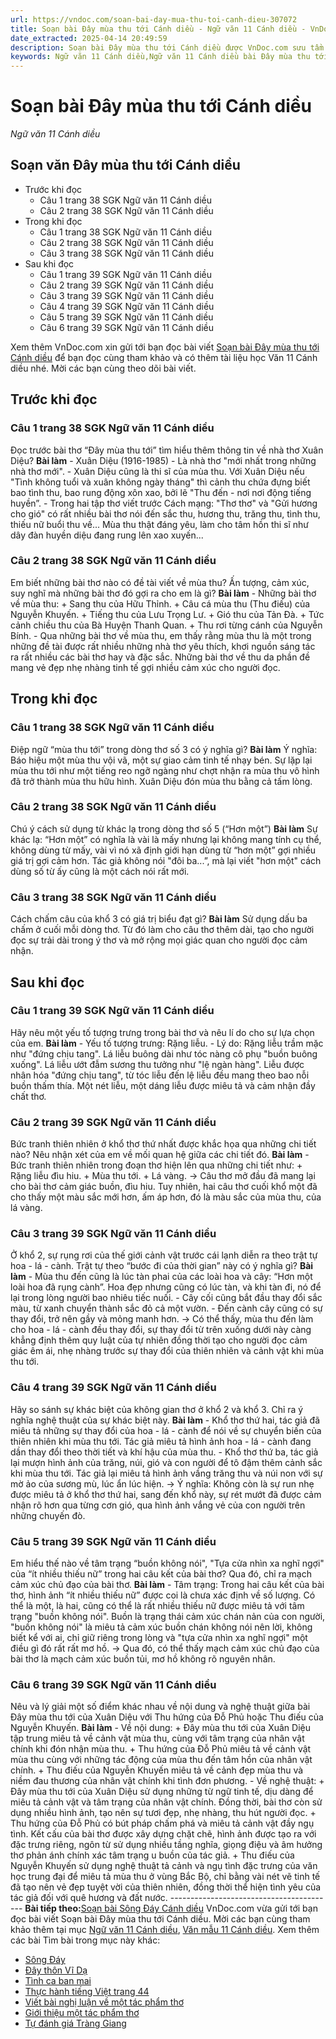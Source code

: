 ```yaml
---
url: https://vndoc.com/soan-bai-day-mua-thu-toi-canh-dieu-307072
title: Soạn bài Đây mùa thu tới Cánh diều - Ngữ văn 11 Cánh diều - VnDoc.com
date_extracted: 2025-04-14 20:49:59
description: Soạn bài Đây mùa thu tới Cánh diều được VnDoc.com sưu tầm và xin gửi tới bạn đọc cùng tham khảo để có thêm tài liệu soạn văn 11 Cánh diều nhé.
keywords: Ngữ văn 11 Cánh diều,Ngữ văn 11 Cánh diều bài Đây mùa thu tới,Soạn văn 11 Cánh diều,văn 11 Cánh diều,soạn văn 11,soạn bài 11 cánh diều,ngữ văn 11 cd,Soạn bài Đây mùa thu tới Cánh diều,Soạn bài Đây mùa thu tới,Soạn văn Đây mùa thu tới,Đây mùa thu tới
---
```


# Soạn bài Đây mùa thu tới Cánh diều
 _Ngữ văn 11 Cánh diều_
## Soạn văn Đây mùa thu tới Cánh diều
  * Trước khi đọc
    * Câu 1 trang 38 SGK Ngữ văn 11 Cánh diều
    * Câu 2 trang 38 SGK Ngữ văn 11 Cánh diều
  * Trong khi đọc
    * Câu 1 trang 38 SGK Ngữ văn 11 Cánh diều
    * Câu 2 trang 38 SGK Ngữ văn 11 Cánh diều
    * Câu 3 trang 38 SGK Ngữ văn 11 Cánh diều
  * Sau khi đọc
    * Câu 1 trang 39 SGK Ngữ văn 11 Cánh diều
    * Câu 2 trang 39 SGK Ngữ văn 11 Cánh diều
    * Câu 3 trang 39 SGK Ngữ văn 11 Cánh diều
    * Câu 4 trang 39 SGK Ngữ văn 11 Cánh diều
    * Câu 5 trang 39 SGK Ngữ văn 11 Cánh diều
    * Câu 6 trang 39 SGK Ngữ văn 11 Cánh diều

Xem thêm
VnDoc.com xin gửi tới bạn đọc bài viết [Soạn bài Đây mùa thu tới Cánh diều](<https://vndoc.com/soan-bai-day-mua-thu-toi-canh-dieu-307072>) để bạn đọc cùng tham khảo và có thêm tài liệu học Văn 11 Cánh diều nhé. Mời các bạn cùng theo dõi bài viết.
## Trước khi đọc
### Câu 1 trang 38 SGK Ngữ văn 11 Cánh diều
Đọc trước bài thơ “Đây mùa thu tới” tìm hiểu thêm thông tin về nhà thơ Xuân Diệu?
**Bài làm**
\- Xuân Diệu \(1916-1985\)
\- Là nhà thơ "mới nhất trong những nhà thơ mới".
\- Xuân Diệu cũng là thi sĩ của mùa thu. Với Xuân Diệu nếu "Tình không tuổi và xuân không ngày tháng" thì cảnh thu chứa đựng biết bao tình thu, bao rung động xôn xao, bởi lẽ "Thu đến - nơi nơi động tiếng huyền”.
\- Trong hai tập thơ viết trước Cách mạng: "Thơ thơ" và "Gửi hương cho gió" có rất nhiều bài thơ nói đến sắc thu, hương thu, trăng thu, tình thu, thiếu nữ buổi thu về... Mùa thu thật đáng yêu, làm cho tâm hồn thi sĩ như dây đàn huyền diệu đang rung lên xao xuyến...
### Câu 2 trang 38 SGK Ngữ văn 11 Cánh diều
Em biết những bài thơ nào có đề tài viết về mùa thu? Ấn tượng, cảm xúc, suy nghĩ mà những bài thơ đó gợi ra cho em là gì?
**Bài làm**
\- Những bài thơ về mùa thu:
\+ Sang thu của Hữu Thỉnh.
\+ Câu cá mùa thu \(Thu điếu\) của Nguyễn Khuyến.
\+ Tiếng thu của Lưu Trọng Lư.
\+ Gió thu của Tản Đà.
\+ Tức cảnh chiều thu của Bà Huyện Thanh Quan.
\+ Thu rơi từng cánh của Nguyễn Bính.
\- Qua những bài thơ về mùa thu, em thấy rằng mùa thu là một trong những đề tài được rất nhiều những nhà thơ yêu thích, khơi nguồn sáng tác ra rất nhiều các bài thơ hay và đặc sắc. Những bài thơ về thu da phần đề mang vẻ đẹp nhẹ nhàng tinh tế gợi nhiều cảm xúc cho người đọc.
## Trong khi đọc
### Câu 1 trang 38 SGK Ngữ văn 11 Cánh diều
Điệp ngữ “mùa thu tới” trong dòng thơ số 3 có ý nghĩa gì?
**Bài làm**
Ý nghĩa: Báo hiệu một mùa thu vội vã, một sự giao cảm tinh tế nhạy bén. Sự lặp lại mùa thu tới như một tiếng reo ngỡ ngàng như chợt nhận ra mùa thu vô hình đã trở thành mùa thu hữu hình. Xuân Diệu đón mùa thu bằng cả tấm lòng.
### Câu 2 trang 38 SGK Ngữ văn 11 Cánh diều
Chú ý cách sử dụng từ khác lạ trong dòng thơ số 5 \(“Hơn một”\)
**Bài làm**
Sự khác lạ: “Hơn một” có nghĩa là vài là mấy nhưng lại không mang tính cụ thể, không dùng từ mấy, vài vì nó xã định giới hạn dùng từ “hơn một” gợi nhiều giá trị gợi cảm hơn. Tác giả không nói "đôi ba...”, mà lại viết "hơn một" cách dùng số từ ấy cũng là một cách nói rất mới.
### Câu 3 trang 38 SGK Ngữ văn 11 Cánh diều
Cách chấm câu của khổ 3 có giá trị biểu đạt gì?
**Bài làm**
Sử dụng dấu ba chấm ở cuối mỗi dòng thơ. Từ đó làm cho câu thơ thêm dài, tạo cho người đọc sự trải dài trong ý thơ và mở rộng mọi giác quan cho người đọc cảm nhận.
## Sau khi đọc
### Câu 1 trang 39 SGK Ngữ văn 11 Cánh diều
Hãy nêu một yếu tố tượng trưng trong bài thơ và nêu lí do cho sự lựa chọn của em.
**Bài làm**
\- Yếu tố tượng trưng: Rặng liễu.
\- Lý do: Rặng liễu trầm mặc như "đứng chịu tang". Lá liễu buông dài như tóc nàng cô phụ "buồn buông xuống". Lá liễu ướt đẫm sương thu tưởng như "lệ ngàn hàng". Liễu được nhân hóa "đứng chịu tang", từ tóc liễu đến lệ liễu đều mang theo bao nỗi buồn thấm thía. Một nét liễu, một dáng liễu được miêu tả và cảm nhận đầy chất thơ.
### Câu 2 trang 39 SGK Ngữ văn 11 Cánh diều
Bức tranh thiên nhiên ở khổ thơ thứ nhất được khắc họa qua những chi tiết nào? Nêu nhận xét của em về mối quan hệ giữa các chi tiết đó.
**Bài làm**
\- Bức tranh thiên nhiên trong đoạn thơ hiện lên qua những chi tiết như:
\+ Rặng liễu đìu hiu.
\+ Mùa thu tới.
\+ Lá vàng.
→ Câu thơ mở đầu đã mang lại cho bài thơ cảm giác buồn, đìu hiu. Tuy nhiên, hai câu thơ cuối khổ một đã cho thấy một màu sắc mới hơn, ấm áp hơn, đó là màu sắc của mùa thu, của lá vàng.
### Câu 3 trang 39 SGK Ngữ văn 11 Cánh diều
Ở khổ 2, sự rụng rơi của thế giới cảnh vật trước cái lạnh diễn ra theo trật tự hoa - lá - cành. Trật tự theo “bước đi của thời gian” này có ý nghĩa gì?
**Bài làm**
\- Mùa thu đến cũng là lúc tàn phai của các loài hoa và cây: “Hơn một loài hoa đã rụng cành”. Hoa đẹp nhưng cũng có lúc tàn, và khi tàn đi, nó để lại trong lòng người bao nhiêu tiếc nuối.
\- Cây cối cũng bắt đầu thay đổi sắc màu, từ xanh chuyển thành sắc đỏ cả một vườn.
\- Đến cành cây cũng có sự thay đổi, trở nên gầy và mỏng manh hơn.
→ Có thể thấy, mùa thu đến làm cho hoa - lá - cành đều thay đổi, sự thay đổi từ trên xuống dưới này càng khẳng định thêm quy luật của tự nhiên đồng thời tạo cho người đọc cảm giác êm ái, nhẹ nhàng trước sự thay đổi của thiên nhiên và cảnh vật khi mùa thu tới.
### Câu 4 trang 39 SGK Ngữ văn 11 Cánh diều
Hãy so sánh sự khác biệt của không gian thơ ở khổ 2 và khổ 3. Chỉ ra ý nghĩa nghệ thuật của sự khác biệt này.
**Bài làm**
\- Khổ thơ thứ hai, tác giả đã miêu tả những sự thay đổi của hoa - lá - cành để nói về sự chuyển biến của thiên nhiên khi mùa thu tới. Tác giả miêu tả hình ảnh hoa - lá - cành đang dần thay đổi theo thời tiết và khí hậu của mùa thu.
\- Khổ thơ thứ ba, tác giả lại mượn hình ảnh của trăng, núi, gió và con người để tô đậm thêm cảnh sắc khi mùa thu tới. Tác giả lại miêu tả hình ảnh vầng trăng thu và núi non với sự mờ ảo của sương mù, lúc ẩn lúc hiện.
→ Ý nghĩa: Không còn là sự run nhẹ được miêu tả ở khổ thơ thứ hai, sang đến khổ này, sự rét mướt đã được cảm nhận rõ hơn qua từng cơn gió, qua hình ảnh vắng vẻ của con người trên những chuyến đò.
### Câu 5 trang 39 SGK Ngữ văn 11 Cánh diều
Em hiểu thế nào về tâm trạng “buồn không nói", "Tựa cửa nhìn xa nghĩ ngợi" của “ít nhiều thiếu nữ” trong hai câu kết của bài thơ? Qua đó, chỉ ra mạch cảm xúc chủ đạo của bài thơ.
**Bài làm**
\- Tâm trạng: Trong hai câu kết của bài thơ, hình ảnh “ít nhiều thiếu nữ” được coi là chưa xác định về số lượng. Có thể là một, là hai, cũng có thể là rất nhiều thiếu nữ được miêu tả với tâm trạng "buồn không nói". Buồn là trạng thái cảm xúc chán nản của con người, "buồn không nói" là miêu tả cảm xúc buồn chán không nói nên lời, không biết kể với ai, chỉ giữ riêng trong lòng và "tựa cửa nhìn xa nghĩ ngợi" một điều gì đó rất rất mơ hồ.
→ Qua đó, có thể thấy mạch cảm xúc chủ đạo của bài thơ là mạch cảm xúc buồn tủi, mơ hồ không rõ nguyên nhân.
### Câu 6 trang 39 SGK Ngữ văn 11 Cánh diều
Nêu và lý giải một số điểm khác nhau về nội dung và nghệ thuật giữa bài Đây mùa thu tới của Xuân Diệu với Thu hứng của Đỗ Phủ hoặc Thu điếu của Nguyễn Khuyến.
**Bài làm**
\- Về nội dung:
\+ Đây mùa thu tới của Xuân Diệu tập trung miêu tả về cảnh vật mùa thu, cùng với tâm trạng của nhân vật chính khi đón nhận mùa thu.
\+ Thu hứng của Đỗ Phủ miêu tả về cảnh vật mùa thu cùng với những tác động của mùa thu đến tâm hồn của nhân vật chính.
\+ Thu điếu của Nguyễn Khuyến miêu tả về cảnh đẹp mùa thu và niềm đau thương của nhân vật chính khi tình đơn phương.
\- Về nghệ thuật:
\+ Đây mùa thu tới của Xuân Diệu sử dụng những từ ngữ tinh tế, dịu dàng để miêu tả cảnh vật và tâm trạng của nhân vật chính. Đồng thời, bài thơ còn sử dụng nhiều hình ảnh, tạo nên sự tươi đẹp, nhẹ nhàng, thu hút người đọc.
\+ Thu hứng của Đỗ Phủ có bút pháp chấm phá và miêu tả cảnh vật đầy ngụ tình. Kết cấu của bài thơ được xây dựng chặt chẽ, hình ảnh được tạo ra với đặc trưng riêng, ngôn từ sử dụng nhiều tầng nghĩa, giọng điệu và âm hưởng thơ phản ánh chính xác tâm trạng u buồn của tác giả.
\+ Thu điếu của Nguyễn Khuyến sử dụng nghệ thuật tả cảnh và ngụ tình đặc trưng của văn học trung đại để miêu tả mùa thu ở vùng Bắc Bộ, chỉ bằng vài nét vẽ tinh tế đã tạo nên vẻ đẹp tuyệt vời của thiên nhiên, đồng thời thể hiện tình yêu của tác giả đối với quê hương và đất nước.
\-----------------------------------------
**Bài tiếp theo:**[Soạn bài Sông Đáy Cánh diều](<https://vndoc.com/soan-bai-song-day-canh-dieu-307076>)
VnDoc.com vừa gửi tới bạn đọc bài viết Soạn bài Đây mùa thu tới Cánh diều. Mời các bạn cùng tham khảo thêm tại mục [Ngữ văn 11 Cánh diều](<https://vndoc.com/ngu-van-11-canh-dieu>), [Văn mẫu 11 Cánh diều](<https://vndoc.com/van-mau-lop-11-canh-dieu>).
Xem thêm các bài Tìm bài trong mục này khác:
  * [Sông Đáy](</soan-bai-song-day-canh-dieu-307076>)
  * [Đây thôn Vĩ Dạ](</soan-bai-day-thon-vi-da-canh-dieu-307079>)
  * [Tình ca ban mai](</soan-bai-tinh-ca-ban-mai-canh-dieu-307081>)
  * [Thực hành tiếng Việt trang 44](</soan-bai-thuc-hanh-tieng-viet-trang-44-canh-dieu-307087>)
  * [Viết bài nghị luận về một tác phẩm thơ](</soan-bai-viet-bai-nghi-luan-ve-mot-tac-pham-tho-canh-dieu-307088>)
  * [Giới thiệu một tác phẩm thơ](</soan-bai-gioi-thieu-mot-tac-pham-tho-canh-dieu-307089>)
  * [Tự đánh giá Tràng Giang](</soan-bai-tu-danh-gia-trang-giang-canh-dieu-307091>)

